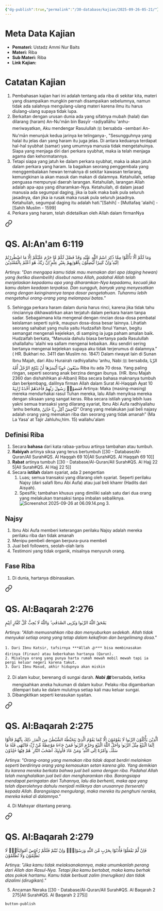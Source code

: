 ```yaml
---
{"dg-publish":true,"permalink":"/30-database/kajian/2025-09-26-05-21/"}
---
```





# Meta Data Kajian 
<div><ul class="dataview list-view-ul"><li><span><strong>Pemateri:</strong> Ustadz Ammi Nur Baits</span></li><li><span><strong>Materi:</strong> Riba</span></li><li><span><strong>Sub Materi:</strong> Riba</span></li><li><span><strong>Link Kajian:</strong>  </span></li></ul></div>

# Catatan Kajian
1. Pembahasan kajian hari ini adalah tentang ada riba di sekitar kita, materi yang disampaikan mungkin pernah disampaikan sebelumnya, namun tidak ada salahnya mengulang-ulang materi karena ilmu itu harus diulang-ulang supaya tidak lupa. 
2. Berkaitan dengan urusan dunia ada yang sifatnya mubah (halal) dan dilarang (haram) An-Nu'mān bin Basyīr -raḍiyallāhu 'anhu- meriwayatkan, Aku mendengar Rasulullah ﷺ bersabda -sembari An-Nu'mān menunjuk kedua jarinya ke telinganya-, "Sesungguhnya yang halal itu jelas dan yang haram itu juga jelas. Di antara keduanya terdapat hal-hal syubhat (samar) yang umumnya manusia tidak mengetahuinya. Siapa yang menjaga diri dari perkara syubhat, maka ia telah menjaga agama dan kehormatannya. 
3. Tetapi siapa yang jatuh ke dalam perkara syubhat, maka ia akan jatuh dalam perkara yang haram. Ia bagaikan seorang penggembala yang menggembalakan hewan ternaknya di sekitar kawasan terlarang, kemungkinan ia akan masuk dan makan di dalamnya. Ketahuilah, setiap penguasa mempunyai daerah larangan. Ketahuilah, larangan Allah adalah apa-apa yang diharamkan-Nya. Ketahuilah, di dalam jasad manusia ada segumpal daging, jika ia baik maka baik pula seluruh jasadnya, dan jika ia rusak maka rusak pula seluruh jasadnya. Ketahuilah, segumpal daging itu adalah hati."[Sahih] - [Muttafaq 'alaihi] - [Sahih Muslim - 1599] 
4. Perkara yang haram, telah didetailkan oleh Allah dalam firmanNya 
<div class="transclusion internal-embed is-loaded"><a class="markdown-embed-link" href="/30-database/al-quran/all-surah/#qs-al-an-am-6-119" aria-label="Open link"><svg xmlns="http://www.w3.org/2000/svg" width="24" height="24" viewBox="0 0 24 24" fill="none" stroke="currentColor" stroke-width="2" stroke-linecap="round" stroke-linejoin="round" class="svg-icon lucide-link"><path d="M10 13a5 5 0 0 0 7.54.54l3-3a5 5 0 0 0-7.07-7.07l-1.72 1.71"></path><path d="M14 11a5 5 0 0 0-7.54-.54l-3 3a5 5 0 0 0 7.07 7.07l1.71-1.71"></path></svg></a><div class="markdown-embed">



# QS. Al:An'am 6:119
وَمَا لَكُمْ اَلَّا تَأْكُلُوْا مِمَّا ذُكِرَ اسْمُ اللّٰهِ عَلَيْهِ وَقَدْ فَصَّلَ لَكُمْ مَّا حَرَّمَ عَلَيْكُمْ اِلَّا مَا اضْطُرِرْتُمْ اِلَيْهِ ۗوَاِنَّ كَثِيرًا لَّيُضِلُّوْنَ بِاَهْوَاۤىِٕهِمْ بِغَيْرِ عِلْمٍ ۗاِنَّ رَبَّكَ هُوَ اَعْلَمُ بِالْمُعْتَدِيْنَ 

Artinya: *"Dan mengapa kamu tidak mau memakan dari apa (daging hewan) yang (ketika disembelih) disebut nama Allah, padahal Allah telah menjelaskan kepadamu apa yang diharamkan-Nya kepadamu, kecuali jika kamu dalam keadaan terpaksa. Dan sungguh, banyak yang menyesatkan orang dengan keinginannya tanpa dasar pengetahuan. Tuhanmu lebih mengetahui orang-orang yang melampaui batas."*



</div></div>

5. Sehingga perkara haram dalam dunia harus rinci, karena jika tidak tahu rinciannya dikhawatirkan akan terjatuh dalam perkara haram tanpa sadar. Sebagaimana kita mengenal dengan rincian dosa-dosa pembatal keislaman seperti syirik, maupun dosa-dosa besar lainnya. Lihatlah seorang sahabat yang mulia yaitu Hudzaifah Ibnul Yaman, begitu semangat mengenali kejelekan, di samping ia juga paham amalan baik. Hudzaifah berkata, “Manusia dahulu biasa bertanya pada Rasulullah shallallahu ‘alaihi wa sallam mengenai kebaikan. Aku sendiri sering bertanya mengenai kejelekan supaya aku tidak terjerumus di dalamnya.” ( HR. Bukhari no. 3411 dan Muslim no. 1847) Dalam riwayat lain di Sunan Ibnu Majah, dari Abu Hurairah radhiyallahu ‘anhu, Nabi ﷺ bersabda, الرِّبَا سَبْعُونَ حُوبًا أَيْسَرُهَا أَنْ يَنْكِحَ الرَّجُلُ أُمَّهُ Riba itu ada 70 dosa. Yang paling ringan, seperti seorang anak berzina dengan ibunya. (HR. Ibnu Majah 2360 dan dishahihkan al-Albani) Riba secara bahasa maknanya tumbuh dan berkembang, dalilnya firman Allah dalam Surat Al-Haqqah Ayat 10 فَعَصَوْا۟ رَسُولَ رَبِّهِمْ فَأَخَذَهُمْ أَخْذَةً رَّابِيَةً Artinya: Maka (masing-masing) mereka mendurhakai rasul Tuhan mereka, lalu Allah menyiksa mereka dengan siksaan yang sangat keras. Riba secara istilah yang lebih luas yakni semua transaksi yang dilarang syariat, Ibnu Abi Aufa radhiyallahu ‘anhu berkata, لنَّاجِشُ آكِلُ رِبًا خَائِنٌ“ Orang yang melakukan jual beli najasy adalah orang yang memakan riba dan seorang yang tidak amanah” (Ma La Yasa’ at Tajir Jahluhu,hlm. 15) wallahu'alam

## Definisi Riba
1. Secara **bahasa** dari kata rabaa-yarbuu artinya tambahan atau tumbuh.
2. **Rabiyah** artinya siksa yang terus bertumbuh [[30 - Database/Al-Quran/All Surah#QS. Al Haqqah 69 10\|All Surah#QS. Al Haqqah 69 10]]
3. **Rabat** artinya tumbuh [[30 - Database/Al-Quran/All Surah#QS. Al Hajj 22 5\|All Surah#QS. Al Hajj 22 5]]
4. Secara **istilah** dalam syariat, ada 2 pengertian
	1. Luas; semua transaksi yang dilarang oleh syariat. Seperti perilaku Najsy (dari salafi Ibnu Abi Aufa) atau jual beli khamr (Hadits dari Aisyah).
	2. Spesifik; tambahan khusus yang dimiliki salah satu dari dua orang yang melakukan transaksi tanpa imbalan sebaliknya.
![Screenshot 2025-09-26 at 06.09.14.png](/img/user/40%20-%20Obsidian/Attachment/Screenshot%202025-09-26%20at%2006.09.14.png)	3. 

## Najsy
1. Ibnu Abi Aufa memberi keterangan perilaku Najsy adalah mereka perilaku riba dan tidak amanah
2. Menipu pembeli dengan berpura-pura membeli 
3. Jual beli followers, seolah-olah laris
4. Testimoni yang tidak organik, misalnya menyuruh orang.

## Fase Riba
1. Di dunia, hartanya dibinasakan. 
<div class="transclusion internal-embed is-loaded"><a class="markdown-embed-link" href="/30-database/al-quran/all-surah/#qs-al-baqarah-2-276" aria-label="Open link"><svg xmlns="http://www.w3.org/2000/svg" width="24" height="24" viewBox="0 0 24 24" fill="none" stroke="currentColor" stroke-width="2" stroke-linecap="round" stroke-linejoin="round" class="svg-icon lucide-link"><path d="M10 13a5 5 0 0 0 7.54.54l3-3a5 5 0 0 0-7.07-7.07l-1.72 1.71"></path><path d="M14 11a5 5 0 0 0-7.54-.54l-3 3a5 5 0 0 0 7.07 7.07l1.71-1.71"></path></svg></a><div class="markdown-embed">



# QS. Al:Baqarah 2:276
يَمْحَقُ اللّٰهُ الرِّبٰوا وَيُرْبِى الصَّدَقٰتِ ۗ وَاللّٰهُ لَا يُحِبُّ كُلَّ كَفَّارٍ اَثِيْمٍ

Artinya: *"Allah memusnahkan riba dan menyuburkan sedekah. Allah tidak menyukai setiap orang yang tetap dalam kekafiran dan bergelimang dosa."*



</div></div>

	1. Dari Ibnu Katsir, tafsirnya ***Allah ﷻ*** bisa membinasakan dirinya (Firaun) atau keberkahan hartanya (Qarun).
	2. Misalnya orang yang punya harta rumah mewah mobil mewah tapi ia pergi keluar negeri karena takut.
	3. Dari Ibnu Masud, akhir hidupnya akan miskin
2. Di alam kubur, berenang di sungai darah. ***Nabi ﷺ*** bersabda, ketika mengisahkan aneka hukuman di dalam kubur. Pelaku riba digambarkan dilempari batu ke dalam mulutnya setiap kali mau keluar sungai.
3. Dibangkitkan seperti kerasukan syaitan. 
<div class="transclusion internal-embed is-loaded"><a class="markdown-embed-link" href="/30-database/al-quran/all-surah/#qs-al-baqarah-2-275" aria-label="Open link"><svg xmlns="http://www.w3.org/2000/svg" width="24" height="24" viewBox="0 0 24 24" fill="none" stroke="currentColor" stroke-width="2" stroke-linecap="round" stroke-linejoin="round" class="svg-icon lucide-link"><path d="M10 13a5 5 0 0 0 7.54.54l3-3a5 5 0 0 0-7.07-7.07l-1.72 1.71"></path><path d="M14 11a5 5 0 0 0-7.54-.54l-3 3a5 5 0 0 0 7.07 7.07l1.71-1.71"></path></svg></a><div class="markdown-embed">



# QS. Al:Baqarah 2:275
اَلَّذِيْنَ يَأْكُلُوْنَ الرِّبٰوا لَا يَقُوْمُوْنَ اِلَّا كَمَا يَقُوْمُ الَّذِيْ يَتَخَبَّطُهُ الشَّيْطٰنُ مِنَ الْمَسِّۗ ذٰلِكَ بِاَنَّهُمْ قَالُوْٓا اِنَّمَا الْبَيْعُ مِثْلُ الرِّبٰواۘ وَاَحَلَّ اللّٰهُ الْبَيْعَ وَحَرَّمَ الرِّبٰواۗ  فَمَنْ جَاۤءَهٗ مَوْعِظَةٌ مِّنْ رَّبِّهٖ فَانْتَهٰى فَلَهٗ مَا سَلَفَۗ وَاَمْرُهٗٓ اِلَى اللّٰهِ ۗ وَمَنْ عَادَ فَاُولٰۤىِٕكَ اَصْحٰبُ النَّارِ ۚ هُمْ فِيْهَا خٰلِدُوْنَ

Artinya: *"Orang-orang yang memakan riba tidak dapat berdiri melainkan seperti berdirinya orang yang kemasukan setan karena gila. Yang demikian itu karena mereka berkata bahwa jual beli sama dengan riba. Padahal Allah telah menghalalkan jual beli dan mengharamkan riba. Barangsiapa mendapat peringatan dari Tuhannya, lalu dia berhenti, maka apa yang telah diperolehnya dahulu menjadi miliknya dan urusannya (terserah) kepada Allah. Barangsiapa mengulangi, maka mereka itu penghuni neraka, mereka kekal di dalamnya."*



</div></div>

4. Di Mahsyar ditantang perang. 
<div class="transclusion internal-embed is-loaded"><a class="markdown-embed-link" href="/30-database/al-quran/all-surah/#qs-al-baqarah-2-279" aria-label="Open link"><svg xmlns="http://www.w3.org/2000/svg" width="24" height="24" viewBox="0 0 24 24" fill="none" stroke="currentColor" stroke-width="2" stroke-linecap="round" stroke-linejoin="round" class="svg-icon lucide-link"><path d="M10 13a5 5 0 0 0 7.54.54l3-3a5 5 0 0 0-7.07-7.07l-1.72 1.71"></path><path d="M14 11a5 5 0 0 0-7.54-.54l-3 3a5 5 0 0 0 7.07 7.07l1.71-1.71"></path></svg></a><div class="markdown-embed">



# QS. Al:Baqarah 2:279
فَاِنْ لَّمْ تَفْعَلُوْا فَأْذَنُوْا بِحَرْبٍ مِّنَ اللّٰهِ وَرَسُوْلِهٖۚ وَاِنْ تُبْتُمْ فَلَكُمْ رُءُوْسُ اَمْوَالِكُمْۚ  لَا تَظْلِمُوْنَ وَلَا تُظْلَمُوْنَ

Artinya: *"Jika kamu tidak melaksanakannya, maka umumkanlah perang dari Allah dan Rasul-Nya. Tetapi jika kamu bertobat, maka kamu berhak atas pokok hartamu. Kamu tidak berbuat zalim (merugikan) dan tidak dizalimi (dirugikan)."*



</div></div>

5. Ancaman Neraka [[30 - Database/Al-Quran/All Surah#QS. Al Baqarah 2 275\|All Surah#QS. Al Baqarah 2 275]]
 
 
 `button-publish`